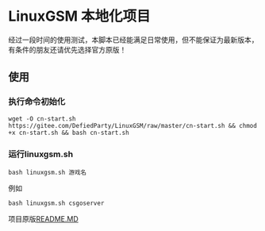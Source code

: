 # LinuxGSM 本地化项目

经过一段时间的使用测试，本脚本已经能满足日常使用，但不能保证为最新版本，有条件的朋友还请优先选择官方原版！

## 使用

### 执行命令初始化

```
wget -O cn-start.sh https://gitee.com/DefiedParty/LinuxGSM/raw/master/cn-start.sh && chmod +x cn-start.sh && bash cn-start.sh
```

### 运行linuxgsm.sh

`bash linuxgsm.sh 游戏名 `

例如

`bash linuxgsm.sh csgoserver`

项目原版[README.MD](README.MD.bak)